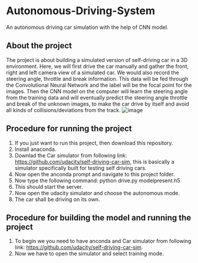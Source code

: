 # Autonomous-Driving-System
An autonomous driving car simulation with the help of CNN model.
## About the project
The project is about building a simulated version of self-driving car in a 3D environment. Here, we will first drive the car manually and gather the front, right and left camera view of a simulated car. We would also record the steering angle, throttle and break information. This data will be fed through the Convolutional Neural Network and the label will be the focal point for the images. Then the CNN model on the computer will learn the steering angle from the training data and will eventually predict the steering angle throttle and break of the unknown images, to make the car drive by itself and avoid all kinds of collisions/deviations from the track.
![image](https://user-images.githubusercontent.com/86741118/163034172-b79b8b4d-410b-46e9-92e9-7c49715a12e9.png)
## Procedure for running the project
1) If you just want to run this project, then download this repository.
2) Install anaconda.
3) Downlad the Car simulator from following link: https://github.com/udacity/self-driving-car-sim, this is basically a simulator specifically built for testing self driving cars.
4) Now open the anconda prompt and navigate to this project folder.
5) Now type the following command: python drive.py modelpresent.h5
6) This should start the server.
7) Now open the udacity simulator and choose the autonomous mode.
8) The car shall be driving on its own.
## Procedure for building the model and running the project
1) To begin we you need to have anconda and Car simulator from following link: https://github.com/udacity/self-driving-car-sim.
2) Now we have to open the simulator and select training mode.
